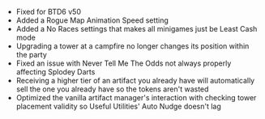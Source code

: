 - Fixed for BTD6 v50
- Added a Rogue Map Animation Speed setting
- Added a No Races settings that makes all minigames just be Least Cash mode
- Upgrading a tower at a campfire no longer changes its position within the party
- Fixed an issue with Never Tell Me The Odds not always properly affecting Splodey Darts
- Receiving a higher tier of an artifact you already have will automatically sell the one you already have so the tokens aren't wasted
- Optimized the vanilla artifact manager's interaction with checking tower placement validity so Useful Utilities' Auto Nudge doesn't lag